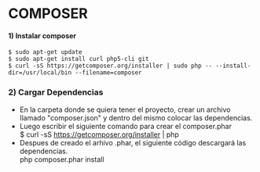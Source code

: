 # COMPOSER

#### 1) Instalar composer

    $ sudo apt-get update
    $ sudo apt-get install curl php5-cli git
    $ curl -sS https://getcomposer.org/installer | sudo php -- --install-dir=/usr/local/bin --filename=composer

### 2) Cargar Dependencias

+ En la carpeta donde se quiera tener el proyecto, crear un archivo llamado "composer.json" y dentro del mismo colocar las dependencias.
+ Luego escribir el siguiente comando para crear el composer.phar <br>
    $ curl -sS https://getcomposer.org/installer | php
+ Despues de creado el arhivo .phar, el siguiente código descargará las dependencias. <br>
   php composer.phar install

